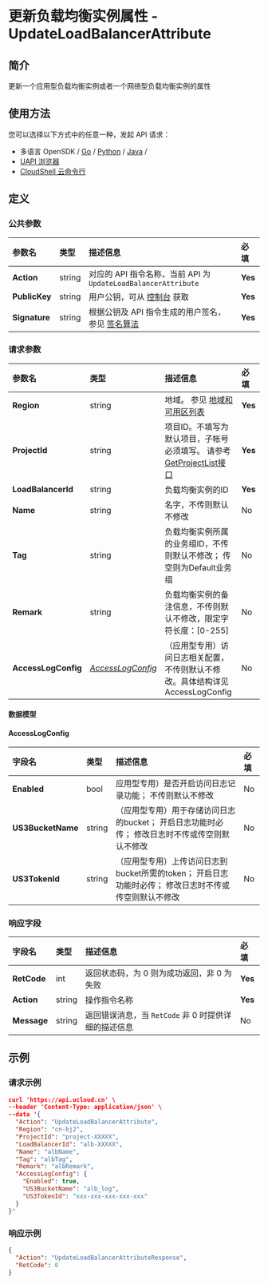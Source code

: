 # 更新负载均衡实例属性 - UpdateLoadBalancerAttribute

## 简介

更新一个应用型负载均衡实例或者一个网络型负载均衡实例的属性






## 使用方法

您可以选择以下方式中的任意一种，发起 API 请求：
- 多语言 OpenSDK / [Go](https://github.com/ucloud/ucloud-sdk-go) / [Python](https://github.com/ucloud/ucloud-sdk-python3) / [Java](https://github.com/ucloud/ucloud-sdk-java) /
- [UAPI 浏览器](https://console.ucloud.cn/uapi/detail?id=UpdateLoadBalancerAttribute)
- [CloudShell 云命令行](https://shell.ucloud.cn/)


## 定义

### 公共参数

| 参数名 | 类型 | 描述信息 | 必填 |
|:---|:---|:---|:---|
| **Action**     | string  | 对应的 API 指令名称，当前 API 为 `UpdateLoadBalancerAttribute`                        | **Yes** |
| **PublicKey**  | string  | 用户公钥，可从 [控制台](https://console.ucloud.cn/uapi/apikey) 获取                                             | **Yes** |
| **Signature**  | string  | 根据公钥及 API 指令生成的用户签名，参见 [签名算法](api/summary/signature.md)  | **Yes** |

### 请求参数

| 参数名 | 类型 | 描述信息 | 必填 |
|:---|:---|:---|:---|
| **Region** | string | 地域。 参见 [地域和可用区列表](https://docs.ucloud.cn/api/summary/regionlist) |**Yes**|
| **ProjectId** | string | 项目ID。不填写为默认项目，子帐号必须填写。 请参考[GetProjectList接口](https://docs.ucloud.cn/api/summary/get_project_list) |**Yes**|
| **LoadBalancerId** | string | 负载均衡实例的ID |**Yes**|
| **Name** | string | 名字，不传则默认不修改 |No|
| **Tag** | string | 负载均衡实例所属的业务组ID，不传则默认不修改； 传空则为Default业务组 |No|
| **Remark** | string | 负载均衡实例的备注信息，不传则默认不修改，限定字符长度：[0-255] |No|
| **AccessLogConfig** | [*AccessLogConfig*](#AccessLogConfig) | （应用型专用）访问日志相关配置，不传则默认不修改。具体结构详见 AccessLogConfig |No|

#### 数据模型


#### AccessLogConfig

| 字段名 | 类型 | 描述信息 | 必填 |
|:---|:---|:---|:---|
| **Enabled** | bool | 应用型专用）是否开启访问日志记录功能； 不传则默认不修改 |No|
| **US3BucketName** | string | （应用型专用）用于存储访问日志的bucket； 开启日志功能时必传； 修改日志时不传或传空则默认不修改 |No|
| **US3TokenId** | string | （应用型专用）上传访问日志到bucket所需的token； 开启日志功能时必传； 修改日志时不传或传空则默认不修改 |No|

### 响应字段

| 字段名 | 类型 | 描述信息 | 必填 |
|:---|:---|:---|:---|
| **RetCode** | int | 返回状态码，为 0 则为成功返回，非 0 为失败 |**Yes**|
| **Action** | string | 操作指令名称 |**Yes**|
| **Message** | string | 返回错误消息，当 `RetCode` 非 0 时提供详细的描述信息 |No|




## 示例

### 请求示例
    
```json
curl 'https://api.ucloud.cn' \
--header 'Content-Type: application/json' \
--data '{
  "Action": "UpdateLoadBalancerAttribute",
  "Region": "cn-bj2",
  "ProjectId": "project-XXXXX",
  "LoadBalancerId": "alb-XXXXX",
  "Name": "albName",
  "Tag": "albTag",
  "Remark": "albRemark",
  "AccessLogConfig": {
    "Enabled": true,
    "US3BucketName": "alb_log",
    "US3TokenId": "xxx-xxx-xxx-xxx-xxx"
  }
}'
```

### 响应示例
    
```json
{
  "Action": "UpdateLoadBalancerAttributeResponse",
  "RetCode": 0
}
```





